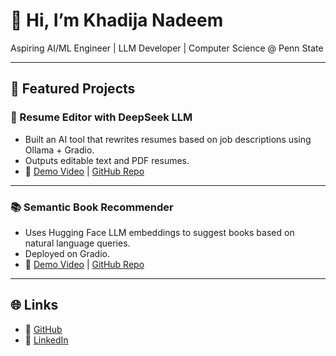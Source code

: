 # 👋 Hi, I’m Khadija Nadeem

Aspiring AI/ML Engineer | LLM Developer | Computer Science @ Penn State

---

## 💼 Featured Projects

### 📄 Resume Editor with DeepSeek LLM
- Built an AI tool that rewrites resumes based on job descriptions using Ollama + Gradio.
- Outputs editable text and PDF resumes.
- 🔗 [Demo Video](https://www.youtube.com/watch?v=your_link) | [GitHub Repo](https://github.com/yourusername/resume-editor)

---

### 📚 Semantic Book Recommender
- Uses Hugging Face LLM embeddings to suggest books based on natural language queries.
- Deployed on Gradio.
- 🔗 [Demo Video](https://www.youtube.com/watch?v=your_link) | [GitHub Repo](https://github.com/yourusername/book-recommender)

---

## 🌐 Links

- 🔗 [GitHub](https://github.com/khadijaaanadeem)
- 🔗 [LinkedIn](https://linkedin.com/in/khadijaanadeem)
